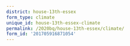```yaml
---
district: house-13th-essex
form_type: climate
unique_id: house-13th-essex-climate
permalink: /2020bq/house-13th-essex/climate/
form_id: '201705916871054'
---
```


